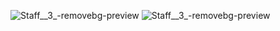 
![Staff__3_-removebg-preview](https://user-images.githubusercontent.com/93647715/225208915-5fdd7be1-cabe-4eda-9778-c8cd16b55972.png)
![Staff__3_-removebg-preview](https://user-images.githubusercontent.com/93647715/225209028-8565eba3-7458-4ae1-82bd-24a9cf6f4172.png)
